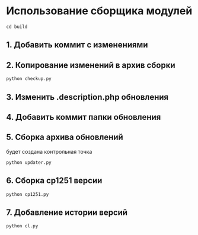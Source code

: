 # Использование сборщика модулей
```shell 
cd build
```
## 1. Добавить коммит с изменениями
## 2. Копирование изменений в архив сборки
```shell 
python checkup.py
```
## 3. Изменить .description.php обновления
## 4. Добавить коммит папки обновления
## 5. Сборка архива обновлений
будет создана контрольная точка
```shell 
python updater.py
```
## 6. Сборка cp1251 версии
```shell 
python cp1251.py
```
## 7. Добавление истории версий
```shell 
python cl.py
```